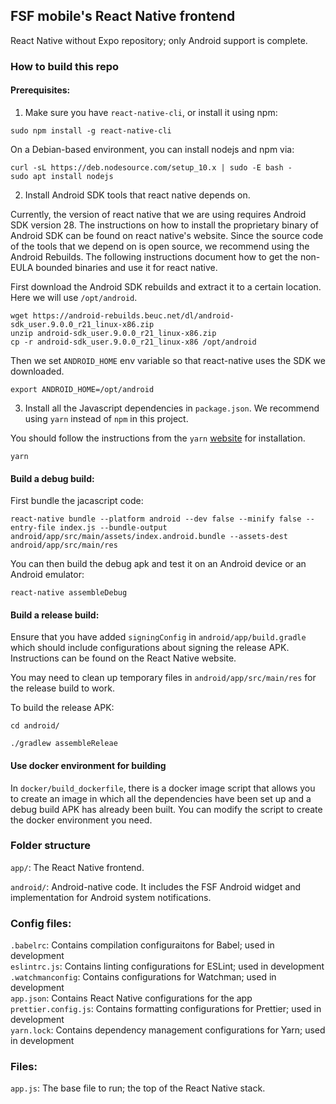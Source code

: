 ## FSF mobile's React Native frontend

React Native without Expo repository; only Android support is complete.

### How to build this repo

#### Prerequisites:

1. Make sure you have `react-native-cli`, or install it using npm:

```
sudo npm install -g react-native-cli
```

On a Debian-based environment, you can install nodejs and npm via:

```
curl -sL https://deb.nodesource.com/setup_10.x | sudo -E bash -
sudo apt install nodejs
```

2. Install Android SDK tools that react native depends on.

Currently, the version of react native that we are using requires Android SDK version 28. The instructions on how to install the proprietary binary of Android SDK can be found on react native's website. Since the source code of the tools that we depend on is open source, we recommend using the Android Rebuilds. The following instructions document how to get the non-EULA bounded binaries and use it for react native.

First download the Android SDK rebuilds and extract it to a certain location. Here we will use `/opt/android`.

```
wget https://android-rebuilds.beuc.net/dl/android-sdk_user.9.0.0_r21_linux-x86.zip
unzip android-sdk_user.9.0.0_r21_linux-x86.zip
cp -r android-sdk_user.9.0.0_r21_linux-x86 /opt/android
```

Then we set `ANDROID_HOME` env variable so that react-native uses the SDK we downloaded.

```
export ANDROID_HOME=/opt/android
```

3. Install all the Javascript dependencies in `package.json`. We recommend using `yarn` instead of `npm` in this project.

You should follow the instructions from the `yarn` [website](https://yarnpkg.com/lang/en/docs/install/) for installation.

```
yarn
```

#### Build a debug build:

First bundle the jacascript code:

```
react-native bundle --platform android --dev false --minify false --entry-file index.js --bundle-output android/app/src/main/assets/index.android.bundle --assets-dest android/app/src/main/res
```

You can then build the debug apk and test it on an Android device or an Android emulator:

```
react-native assembleDebug
```

#### Build a release build:

Ensure that you have added `signingConfig` in `android/app/build.gradle` which should include configurations about signing the release APK. Instructions can be found on the React Native website.

You may need to clean up temporary files in `android/app/src/main/res` for the release build to work.

To build the release APK:

```
cd android/

./gradlew assembleReleae
```

#### Use docker environment for building

In `docker/build_dockerfile`, there is a docker image script that allows you to create an image in which all the dependencies have been set up and a debug build APK has already been built. You can modify the script to create the docker environment you need.

### Folder structure

`app/`: The React Native frontend.

`android/`: Android-native code. It includes the FSF Android widget and implementation for Android system notifications.

### Config files:

`.babelrc`: Contains compilation configuraitons for Babel; used in development  
`eslintrc.js`: Contains linting configurations for ESLint; used in development  
`.watchmanconfig`: Contains configurations for Watchman; used in development  
`app.json`: Contains React Native configurations for the app  
`prettier.config.js`: Contains formatting configurations for Prettier; used in development  
`yarn.lock`: Contains dependency management configurations for Yarn; used in development

### Files:

`app.js`: The base file to run; the top of the React Native stack.
